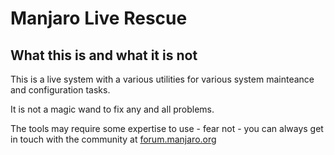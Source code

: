 # Manjaro Live Rescue

## What this is and what it is not

This is a live system with a various utilities for various system mainteance and configuration tasks.

It is not a magic wand to fix any and all problems.

The tools may require some expertise to use - fear not - you can always get in touch with the community at [forum.manjaro.org]




[forum.manjaro.org]: https://forum.manjaro.org/